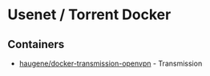 # Usenet / Torrent Docker

## Containers
* [haugene/docker-transmission-openvpn](https://github.com/haugene/docker-transmission-openvpn) - Transmission